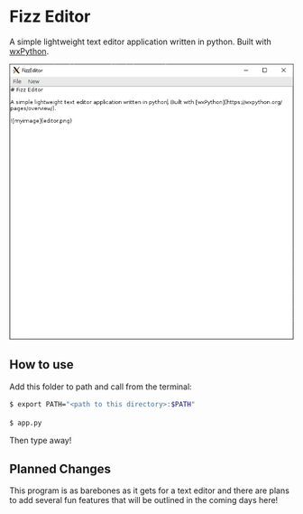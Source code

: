 # Fizz Editor

A simple lightweight text editor application written in python. Built with [wxPython](https://wxpython.org/pages/overview/).

![myimage](editor.PNG)

## How to use

Add this folder to path and call from the terminal:

```bash
$ export PATH="<path to this directory>:$PATH"

$ app.py
```
Then type away!

## Planned Changes

This program is as barebones as it gets for a text editor and there are plans to add several fun features that will be outlined in the coming days here!
